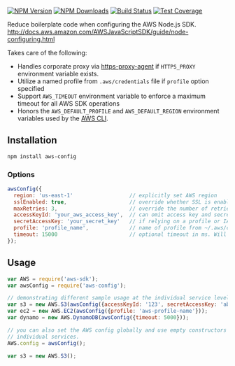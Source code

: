 [![NPM Version][npm-image]][npm-url]
[![NPM Downloads][downloads-image]][downloads-url]
[![Build Status][travis-image]][travis-url]
[![Test Coverage][coveralls-image]][coveralls-url]

Reduce boilerplate code when configuring the AWS Node.js SDK.
http://docs.aws.amazon.com/AWSJavaScriptSDK/guide/node-configuring.html

Takes care of the following:
* Handles corporate proxy via [https-proxy-agent](https://www.npmjs.com/package/https-proxy-agent)  if `HTTPS_PROXY` environment variable exists.
* Utilize a named profile from `.aws/credentials` file if `profile` option specified
* Support `AWS_TIMEOUT` environment variable to enforce a maximum timeout for all AWS SDK operations
* Honors the `AWS_DEFAULT_PROFILE` and `AWS_DEFAULT_REGION` environment variables used by the [AWS CLI](http://docs.aws.amazon.com/cli/latest/userguide/cli-chap-getting-started.html#cli-environment).

## Installation

~~~sh
npm install aws-config
~~~

### Options

~~~js
awsConfig({
  region: 'us-east-1'                  // explicitly set AWS region
  sslEnabled: true,                    // override whether SSL is enabled
  maxRetries: 3,                       // override the number of retries for a request
  accessKeyId: 'your_aws_access_key',  // can omit access key and secret key
  secretAccessKey: 'your_secret_key'   // if relying on a profile or IAM
  profile: 'profile_name',             // name of profile from ~/.aws/credentials
  timeout: 15000                       // optional timeout in ms. Will use AWS_TIMEOUT
});
~~~

## Usage

~~~js
var AWS = require('aws-sdk');
var awsConfig = require('aws-config');

// demonstrating different sample usage at the individual service level
var s3 = new AWS.S3(awsConfig({accessKeyId: '123', secretAccessKey: 'abc'}));
var ec2 = new AWS.EC2(awsConfig({profile: 'aws-profile-name'}));
var dynamo = new AWS.DynamoDB(awsConfig({timeout: 5000}));

// you can also set the AWS config globally and use empty constructors on
// individual services.
AWS.config = awsConfig();

var s3 = new AWS.S3();
~~~

[npm-image]: https://img.shields.io/npm/v/aws-config.svg?style=flat
[npm-url]: https://npmjs.org/package/aws-config
[travis-image]: https://img.shields.io/travis/aerobatic/aws-config.svg?style=flat
[travis-url]: https://travis-ci.org/aerobatic/aws-config
[coveralls-image]: https://img.shields.io/coveralls/aerobatic/aws-config.svg?style=flat
[coveralls-url]: https://coveralls.io/r/aerobatic/aws-config?branch=master
[downloads-image]: https://img.shields.io/npm/dm/aws-config.svg?style=flat
[downloads-url]: https://npmjs.org/package/aws-config
